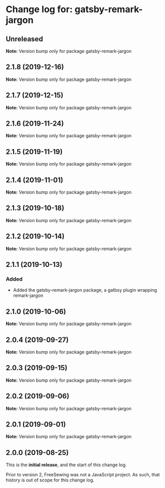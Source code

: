 # Change log for: gatsby-remark-jargon


## Unreleased

**Note:** Version bump only for package gatsby-remark-jargon


## 2.1.8 (2019-12-16)

**Note:** Version bump only for package gatsby-remark-jargon


## 2.1.7 (2019-12-15)

**Note:** Version bump only for package gatsby-remark-jargon


## 2.1.6 (2019-11-24)

**Note:** Version bump only for package gatsby-remark-jargon


## 2.1.5 (2019-11-19)

**Note:** Version bump only for package gatsby-remark-jargon


## 2.1.4 (2019-11-01)

**Note:** Version bump only for package gatsby-remark-jargon


## 2.1.3 (2019-10-18)

**Note:** Version bump only for package gatsby-remark-jargon


## 2.1.2 (2019-10-14)

**Note:** Version bump only for package gatsby-remark-jargon


## 2.1.1 (2019-10-13)

### Added

 - Added the gatsby-remark-jargon package, a gatbsy plugin wrapping remark-jargon
## 2.1.0 (2019-10-06)

**Note:** Version bump only for package gatsby-remark-jargon


## 2.0.4 (2019-09-27)

**Note:** Version bump only for package gatsby-remark-jargon


## 2.0.3 (2019-09-15)

**Note:** Version bump only for package gatsby-remark-jargon


## 2.0.2 (2019-09-06)

**Note:** Version bump only for package gatsby-remark-jargon


## 2.0.1 (2019-09-01)

**Note:** Version bump only for package gatsby-remark-jargon




## 2.0.0 (2019-08-25)

This is the **initial release**, and the start of this change log.

Prior to version 2, FreeSewing was not a JavaScript project.
As such, that history is out of scope for this change log.
